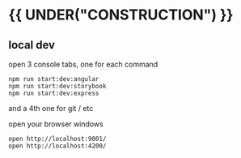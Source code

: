 # {{ UNDER("CONSTRUCTION") }}

## local dev

open 3 console tabs, one for each command

```
npm run start:dev:angular
npm run start:dev:storybook
npm run start:dev:express
```

and a 4th one for git / etc

open your browser windows

```
open http://localhost:9001/
open http://localhost:4200/
```
